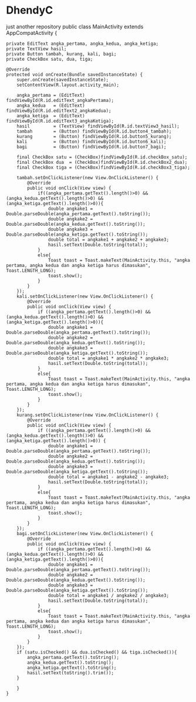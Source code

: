 # DhendyC
just another repository
public class MainActivity extends AppCompatActivity {

    private EditText angka_pertama, angka_kedua, angka_ketiga;
    private TextView hasil;
    private Button tambah, kurang, kali, bagi;
    private CheckBox satu, dua, tiga;

    @Override
    protected void onCreate(Bundle savedInstanceState) {
        super.onCreate(savedInstanceState);
        setContentView(R.layout.activity_main);

        angka_pertama = (EditText) findViewById(R.id.editText_angkaPertama);
        angka_kedua   = (EditText) findViewById(R.id.editText2_angkaKedua);
        angka_ketiga  = (EditText) findViewById(R.id.editText3_angkaKetiga);
        hasil         = (TextView) findViewById(R.id.textView3_hasil);
        tambah        = (Button) findViewById(R.id.button4_tambah);
        kurang        = (Button) findViewById(R.id.button5_kurang);
        kali          = (Button) findViewById(R.id.button6_kali);
        bagi          = (Button) findViewById(R.id.button7_bagi);

        final CheckBox satu = (CheckBox)findViewById(R.id.checkBox_satu);
        final CheckBox dua  = (CheckBox)findViewById(R.id.checkBox2_dua);
        final CheckBox tiga = (CheckBox)findViewById(R.id.checkBox3_tiga);

        tambah.setOnClickListener(new View.OnClickListener() {
            @Override
            public void onClick(View view) {
                if((angka_pertama.getText().length()>0) && (angka_kedua.getText().length()>0) && (angka_ketiga.getText().length()>0)){
                    double angkake1 = Double.parseDouble(angka_pertama.getText().toString());
                    double angkake2 = Double.parseDouble(angka_kedua.getText().toString());
                    double angkake3 = Double.parseDouble(angka_ketiga.getText().toString());
                    double total = angkake1 + angkake2 + angkake3;
                    hasil.setText(Double.toString(total));
                }
                else{
                    Toast toast = Toast.makeText(MainActivity.this, "angka pertama, angka kedua dan angka ketiga harus dimasukan", Toast.LENGTH_LONG);
                    toast.show();
                }
            }
        });
        kali.setOnClickListener(new View.OnClickListener() {
            @Override
            public void onClick(View view) {
                if ((angka_pertama.getText().length()>0) && (angka_kedua.getText().length()>0) && (angka_ketiga.getText().length()>0)){
                    double angkake1 = Double.parseDouble(angka_pertama.getText().toString());
                    double angkake2 = Double.parseDouble(angka_kedua.getText().toString());
                    double angkake3 = Double.parseDouble(angka_ketiga.getText().toString());
                    double total = angkake1 * angkake2 * angkake3;
                    hasil.setText(Double.toString(total));
                }
                else{
                    Toast toast = Toast.makeText(MainActivity.this, "angka pertama, angka kedua dan angka ketiga harus dimasukan", Toast.LENGTH_LONG);
                    toast.show();
                }
            }
        });
        kurang.setOnClickListener(new View.OnClickListener() {
            @Override
            public void onClick(View view) {
                if ((angka_pertama.getText().length()>0) && (angka_kedua.getText().length()>0) && (angka_ketiga.getText().length()>0)) {
                    double angkake1 = Double.parseDouble(angka_pertama.getText().toString());
                    double angkake2 = Double.parseDouble(angka_kedua.getText().toString());
                    double angkake3 = Double.parseDouble(angka_ketiga.getText().toString());
                    double total = angkake1 - angkake2 - angkake3;
                    hasil.setText(Double.toString(total));
                }
                else{
                    Toast toast = Toast.makeText(MainActivity.this, "angka pertama, angka kedua dan angka ketiga harus dimasukan", Toast.LENGTH_LONG);
                    toast.show();
                }
            }
        });
        bagi.setOnClickListener(new View.OnClickListener() {
            @Override
            public void onClick(View view) {
                if ((angka_pertama.getText().length()>0) && (angka_kedua.getText().length()>0) && (angka_ketiga.getText().length()>0)){
                    double angkake1 = Double.parseDouble(angka_pertama.getText().toString());
                    double angkake2 = Double.parseDouble(angka_kedua.getText().toString());
                    double angkake3 = Double.parseDouble(angka_ketiga.getText().toString());
                    double total = angkake1 / angkake2 / angkake3;
                    hasil.setText(Double.toString(total));
                }
                else{
                    Toast toast = Toast.makeText(MainActivity.this, "angka pertama, angka kedua dan angka ketiga harus dimasukan", Toast.LENGTH_LONG);
                    toast.show();
                }
            }
        });
        if (satu.isChecked() && dua.isChecked() && tiga.isChecked()){
            angka_pertama.getText().toString();
            angka_kedua.getText().toString();
            angka_ketiga.getText().toString();
            hasil.setText(toString().trim());
        }

        }
    }
